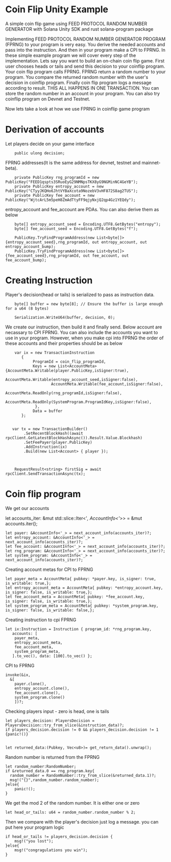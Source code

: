 # Coin Flip Unity Example
A simple coin flip game using  FEED PROTOCOL RANDOM NUMBER GENERATOR  with Solana Unity SDK and rust solana-program package


Implementing FEED PROTOCOL RANDOM NUMBER GENERATOR PROGRAM (FPRNG) to your program is very easy. You derive the needed accounts and pass into the instruction. And then in your program make a CPI to FPRNG. 
In these simple example program we will cover every step of the implementation.
Lets say you want to build an on-chain coin flip game. 
First user chooses heads or tails and send this decision to your coinflip program. 
Your coin flip program calls FPRNG. 
FPRNG return a random number to your program.
You compare the returned random number with the user's decision in coinflip program.
Finally coin flip program logs a message according to result.
THIS ALL HAPPENS IN ONE TRANSACTION.
You can store the random number in an account in your program.
You can also try coinflip program on Devnet and Testnet.

Now lets take a look at how we use FPRNG in coinflip game program

# Derivation of accounts

Let players decide on your game interface

        public ulong decision;

FPRNG addresses(It is the same address for devnet, testnet and mainnet-beta). 

        private PublicKey rng_programId = new PublicKey("FEED1qspts3SRuoEyG29NMNpsTKX8yG9NGMinNC4GeYB");
        private PublicKey entropy_account = new PublicKey("CTyyJKQHo6JhtVYBaXcota9NozebV3vHF872S8ag2TUS");
        private PublicKey fee_account = new PublicKey("WjtcArL5m5peH8ZmAdTtyFF9qjyNxjQ2qp4Gz1YEQdy");

entropy_account and fee_account are PDAs. You can also derive them as below

        byte[] entropy_account_seed = Encoding.UTF8.GetBytes("entropy");
        byte[] fee_account_seed = Encoding.UTF8.GetBytes("f");
        
        PublicKey.TryFindProgramAddress(new List<byte[]>{entropy_account_seed},rng_programId, out entropy_account, out entropy_account_bump);
        PublicKey.TryFindProgramAddress(new List<byte[]>{fee_account_seed},rng_programId, out fee_account, out fee_account_bump);

# Creating Instruction

Player's decision(head or tails) is serialized to pass as instruction data. 

        byte[] buffer = new byte[8]; // Ensure the buffer is large enough for a u64 (8 bytes)

        Serialization.WriteU64(buffer, decision, 0);
        
We create our instruction, then build it and finally send. Below account are necassary to CPI FPRNG. 
You can also include the accounts you want to use in your program. 
However, when you make cpi into FPRNG the order of these accounts and their properties should be as below

        var ix = new TransactionInstruction
           {
                ProgramId = coin_flip_programId,
                Keys = new List<AccountMeta>{AccountMeta.Writable(player.PublicKey,isSigner:true),
                        AccountMeta.Writable(entropy_account_seed,isSigner:false),
                        AccountMeta.Writable(fee_account,isSigner:false),
                        AccountMeta.ReadOnly(rng_programId,isSigner:false),
                        AccountMeta.ReadOnly(SystemProgram.ProgramIdKey,isSigner:false),
                 },
                Data = buffer
           };
        

       var tx = new TransactionBuilder()
            .SetRecentBlockHash((await rpcClient.GetLatestBlockHashAsync()).Result.Value.Blockhash)
            .SetFeePayer(player.PublicKey)
            .AddInstruction(ix)
            .Build(new List<Account> { player });



        RequestResult<string> firstSig = await rpcClient.SendTransactionAsync(tx);

           
# Coin flip program


We get our accounts


  let accounts_iter: &mut std::slice::Iter<'_, AccountInfo<'_>> = &mut accounts.iter();

    let payer: &AccountInfo<'_> = next_account_info(accounts_iter)?;
    let entropy_account: &AccountInfo<'_> = next_account_info(accounts_iter)?;
    let fee_account: &AccountInfo<'_> = next_account_info(accounts_iter)?;
    let rng_program: &AccountInfo<'_> = next_account_info(accounts_iter)?;
    let system_program: &AccountInfo<'_> = next_account_info(accounts_iter)?;

Creating account metas for CPI to FPRNG

    let payer_meta = AccountMeta{ pubkey: *payer.key, is_signer: true, is_writable: true,};
    let entropy_account_meta = AccountMeta{ pubkey: *entropy_account.key, is_signer: false, is_writable: true,};
    let fee_account_meta = AccountMeta{ pubkey: *fee_account.key, is_signer: false, is_writable: true,};
    let system_program_meta = AccountMeta{ pubkey: *system_program.key, is_signer: false, is_writable: false,};



Creating instruction to cpi FPRNG

    let ix:Instruction = Instruction { program_id: *rng_program.key,
       accounts: [
        payer_meta,
        entropy_account_meta,
        fee_account_meta,
        system_program_meta,
       ].to_vec(), data: [100].to_vec() };

CPI to FPRNG

    invoke(&ix, 
      &[
        payer.clone(),
        entropy_account.clone(),
        fee_account.clone(),
        system_program.clone()
        ])?;

Checking players input - zero is head, one is tails

    let players_decision: PlayersDecision = PlayersDecision::try_from_slice(&instruction_data)?;
    if players_decision.decision != 0 && players_decision.decision != 1 {panic!()}


    let returned_data:(Pubkey, Vec<u8>)= get_return_data().unwrap();

Random number is returned from the FPRNG

    let random_number:RandomNumber;
    if &returned_data.0 == rng_program.key{
      random_number = RandomNumber::try_from_slice(&returned_data.1)?;
      msg!("{}",random_number.random_number);
    }else{
        panic!();
    }

We get the mod 2 of the random number. It is either one or zero

    let head_or_tails: u64 = random_number.random_number % 2;

Then we compare with the player's decision just log a message. you can put here your program logic

    if head_or_tails != players_decision.decision {
        msg!("you lost");
    }else{
        msg!("congragulations you win");
    }
